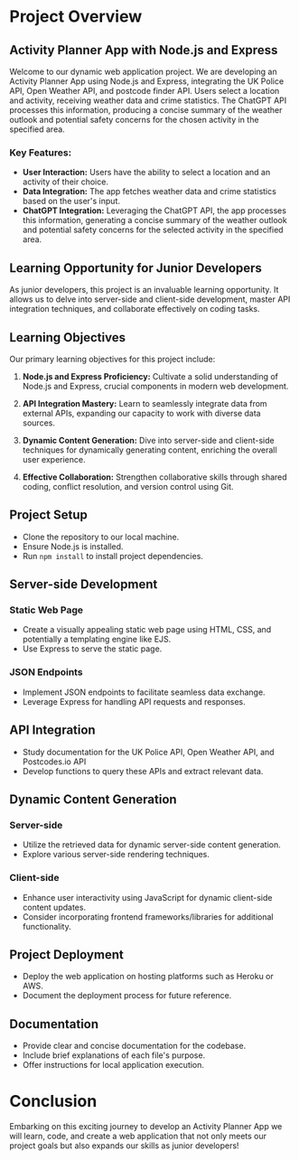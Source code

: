 # Project Overview

## Activity Planner App with Node.js and Express

Welcome to our dynamic web application project. We are developing an Activity Planner App using Node.js and Express, integrating the UK Police API, Open Weather API, and postcode finder API. Users select a location and activity, receiving weather data and crime statistics. The ChatGPT API processes this information, producing a concise summary of the weather outlook and potential safety concerns for the chosen activity in the specified area.

### Key Features:
- **User Interaction:** Users have the ability to select a location and an activity of their choice.
- **Data Integration:** The app fetches weather data and crime statistics based on the user's input.
- **ChatGPT Integration:** Leveraging the ChatGPT API, the app processes this information, generating a concise summary of the weather outlook and potential safety concerns for the selected activity in the specified area.

## Learning Opportunity for Junior Developers

As junior developers, this project is an invaluable learning opportunity. It allows us to delve into server-side and client-side development, master API integration techniques, and collaborate effectively on coding tasks.

## Learning Objectives
Our primary learning objectives for this project include:

1. **Node.js and Express Proficiency:** Cultivate a solid understanding of Node.js and Express, crucial components in modern web development.

2. **API Integration Mastery:** Learn to seamlessly integrate data from external APIs, expanding our capacity to work with diverse data sources.

3. **Dynamic Content Generation:** Dive into server-side and client-side techniques for dynamically generating content, enriching the overall user experience.

4. **Effective Collaboration:** Strengthen collaborative skills through shared coding, conflict resolution, and version control using Git.

## Project Setup
- Clone the repository to our local machine.
- Ensure Node.js is installed.
- Run `npm install` to install project dependencies.

## Server-side Development
### Static Web Page
- Create a visually appealing static web page using HTML, CSS, and potentially a templating engine like EJS.
- Use Express to serve the static page.

### JSON Endpoints
- Implement JSON endpoints to facilitate seamless data exchange.
- Leverage Express for handling API requests and responses.

## API Integration
- Study documentation for the UK Police API, Open Weather API, and Postcodes.io API
- Develop functions to query these APIs and extract relevant data.

## Dynamic Content Generation
### Server-side
- Utilize the retrieved data for dynamic server-side content generation.
- Explore various server-side rendering techniques.

### Client-side
- Enhance user interactivity using JavaScript for dynamic client-side content updates.
- Consider incorporating frontend frameworks/libraries for additional functionality.

## Project Deployment
- Deploy the web application on hosting platforms such as Heroku or AWS.
- Document the deployment process for future reference.

## Documentation
- Provide clear and concise documentation for the codebase.
- Include brief explanations of each file's purpose.
- Offer instructions for local application execution.

# Conclusion
Embarking on this exciting journey to develop an Activity Planner App we will learn, code, and create a web application that not only meets our project goals but also expands our skills as junior developers!
